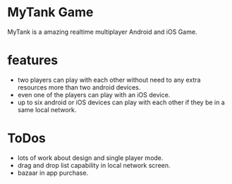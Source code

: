 MyTank Game
==========
MyTank is a amazing realtime multiplayer Android and iOS Game.

features
========
- two players can play with each other without need to any extra resources more than two android devices.
- even one of the players can play with an iOS device.
- up to six android or iOS devices can play with each other if they be in a same local network.

ToDos
=====
- lots of work about design and single player mode.
- drag and drop list capability in local network screen.
- bazaar in app purchase.
